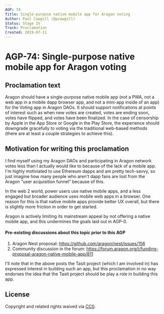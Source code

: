 ```yaml
---
AGP: 74
Title: Single-purpose native mobile app for Aragon voting
Author: Paul Cowgill (@pcowgill)
Status: Stage IV
Track: Proclamation
Created: 2019-07-11
---
```


# AGP-74: Single-purpose native mobile app for Aragon voting

## Proclamation text
Aragon should have a single-purpose native mobile app (not a PWA, not a web app in a mobile dapp browser app, and not a mini-app inside of an app) for the Voting app in Aragon DAOs. It should support notifications at points of interest such as when new votes are created, votes are ending soon, votes have flipped, and votes have been finalized. In the case of censorship by Apple in the App Store or Google in the Play Store, the experience should downgrade gracefully to voting via the traditional web-based methods (there are at least a couple strategies to achieve this).

## Motivation for writing this proclamation
I find myself using my Aragon DAOs and participating in Aragon network votes less than I actually would like to because of the lack of a mobile app. I'm highly motiviated to use Ethereum dapps and am pretty tech-savvy, so just imagine how many people who aren't dapp fans are lost from the Aragon "user acquisition funnel" because of this.

In the web 2 world, power users use native mobile apps, and a less engaged but broader audience uses mobile web apps in a browser. One reason for this is that native mobile apps provide better UX overall, but there is slightly more friction in order to get started.

Aragon is actively limiting its mainstream appeal by not offering a native mobile app, and this undermines the goals laid out in AGP-0.

#### Pre-existing discussions about this topic prior to this AGP

1. Aragon Nest proposal: https://github.com/aragon/nest/issues/156
1. Community discussion in the forum: https://forum.aragon.org/t/funding-proposal-aragon-native-mobile-app/811

I'll note that in the above posts the Tasit project (which I am involved in) has expressed interest in building such an app, but this proclamation in no way endorses the idea that the Tasit project should be play a role in building this app.

## License
Copyright and related rights waived via [CC0](https://creativecommons.org/publicdomain/zero/1.0/).
